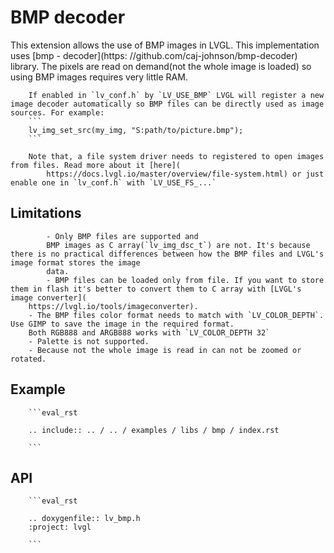 
# BMP decoder

This extension allows the use of BMP images in LVGL.
This implementation uses [bmp - decoder](https: //github.com/caj-johnson/bmp-decoder) library.
		The pixels are read on demand(not the whole image is loaded) so using BMP images requires very little RAM.

		If enabled in `lv_conf.h` by `LV_USE_BMP` LVGL will register a new image decoder automatically so BMP files can be directly used as image sources. For example:
		```
		lv_img_set_src(my_img, "S:path/to/picture.bmp");
		```

		Note that, a file system driver needs to registered to open images from files. Read more about it [here](
			https://docs.lvgl.io/master/overview/file-system.html) or just enable one in `lv_conf.h` with `LV_USE_FS_...`

## Limitations
			- Only BMP files are supported and
			BMP images as C array(`lv_img_dsc_t`) are not. It's because there is no practical differences between how the BMP files and LVGL's image format stores the image
			data.
			- BMP files can be loaded only from file. If you want to store them in flash it's better to convert them to C array with [LVGL's image converter](
		https://lvgl.io/tools/imageconverter).
		- The BMP files color format needs to match with `LV_COLOR_DEPTH`. Use GIMP to save the image in the required format.
		Both RGB888 and ARGB888 works with `LV_COLOR_DEPTH 32`
		- Palette is not supported.
		- Because not the whole image is read in can not be zoomed or rotated.


## Example
		```eval_rst

		.. include:: .. / .. / examples / libs / bmp / index.rst

		```

## API

		```eval_rst

		.. doxygenfile:: lv_bmp.h
		:project: lvgl

		```
